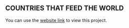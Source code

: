 ## COUNTRIES THAT FEED THE WORLD

You can use the [website link](https://ningchen8743.github.io/Food-Feed-Analysis-for-Top-5-Countries/) to view this project.

